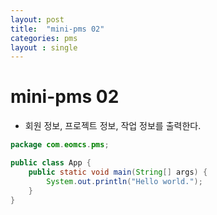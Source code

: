 ```yaml
---
layout: post
title:  "mini-pms 02"
categories: pms
layout : single
---
```


# mini-pms 02
- 회원 정보, 프로젝트 정보, 작업 정보를 출력한다.

```java
package com.eomcs.pms;

public class App {
    public static void main(String[] args) {
        System.out.println("Hello world.");
    }
}
```
